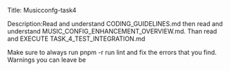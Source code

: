 Title: Musicconfg-task4

Description:Read and understand CODING_GUIDELINES.md then read and understand MUSIC_CONFIG_ENHANCEMENT_OVERVIEW.md. Than read and EXECUTE TASK_4_TEST_INTEGRATION.md

Make sure to always run pnpm -r run lint and fix the errors that you find. Warnings you can leave be

